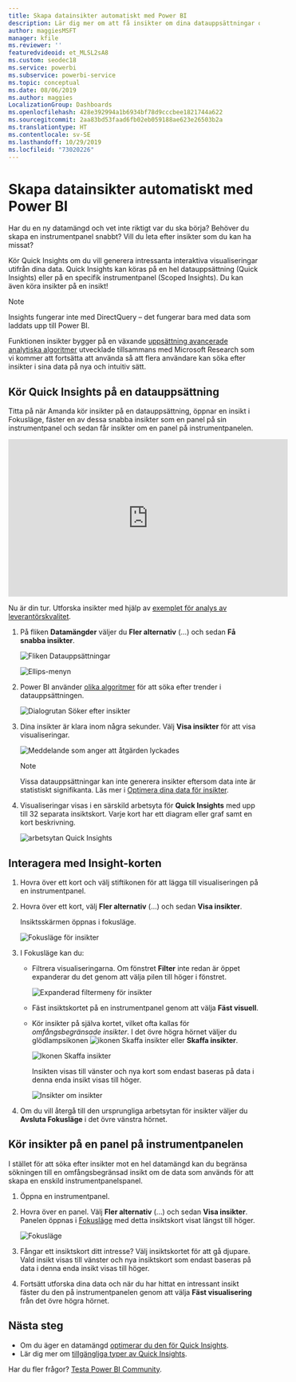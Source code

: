 ```yaml
---
title: Skapa datainsikter automatiskt med Power BI
description: Lär dig mer om att få insikter om dina datauppsättningar och instrumentpanelers paneler.
author: maggiesMSFT
manager: kfile
ms.reviewer: ''
featuredvideoid: et_MLSL2sA8
ms.custom: seodec18
ms.service: powerbi
ms.subservice: powerbi-service
ms.topic: conceptual
ms.date: 08/06/2019
ms.author: maggies
LocalizationGroup: Dashboards
ms.openlocfilehash: 428e392994a1b6934bf78d9cccbee1821744a622
ms.sourcegitcommit: 2aa83bd53faad6fb02eb059188ae623e26503b2a
ms.translationtype: HT
ms.contentlocale: sv-SE
ms.lasthandoff: 10/29/2019
ms.locfileid: "73020226"
---
```

# <a name="generate-data-insights-automatically-with-power-bi"></a>Skapa datainsikter automatiskt med Power BI
Har du en ny datamängd och vet inte riktigt var du ska börja?  Behöver du skapa en instrumentpanel snabbt?  Vill du leta efter insikter som du kan ha missat?

Kör Quick Insights om du vill generera intressanta interaktiva visualiseringar utifrån dina data. Quick Insights kan köras på en hel datauppsättning (Quick Insights) eller på en specifik instrumentpanel (Scoped Insights). Du kan även köra insikter på en insikt!

> [!NOTE]
> Insights fungerar inte med DirectQuery – det fungerar bara med data som laddats upp till Power BI.
> 

Funktionen insikter bygger på en växande [uppsättning avancerade analytiska algoritmer](service-insight-types.md) utvecklade tillsammans med Microsoft Research som vi kommer att fortsätta att använda så att flera användare kan söka efter insikter i sina data på nya och intuitiv sätt.

## <a name="run-quick-insights-on-a-dataset"></a>Kör Quick Insights på en datauppsättning
Titta på när Amanda kör insikter på en datauppsättning, öppnar en insikt i Fokusläge, fäster en av dessa snabba insikter som en panel på sin instrumentpanel och sedan får insikter om en panel på instrumentpanelen.

<iframe width="560" height="315" src="https://www.youtube.com/embed/et_MLSL2sA8" frameborder="0" allowfullscreen></iframe>


Nu är din tur. Utforska insikter med hjälp av [exemplet för analys av leverantörskvalitet](sample-supplier-quality.md).

1. På fliken **Datamängder** väljer du **Fler alternativ** (…) och sedan **Få snabba insikter**.
   
    ![Fliken Datauppsättningar](media/service-insights/power-bi-ellipses.png)
   
    ![Ellips-menyn](media/service-insights/power-bi-tab.png)
2. Power BI använder [olika algoritmer](service-insight-types.md) för att söka efter trender i datauppsättningen.
   
    ![Dialogrutan Söker efter insikter](media/service-insights/pbi_autoinsightssearching.png)
3. Dina insikter är klara inom några sekunder.  Välj **Visa insikter** för att visa visualiseringar.
   
    ![Meddelande som anger att åtgärden lyckades](media/service-insights/pbi_autoinsightsuccess.png)
   
    > [!NOTE]
    > Vissa datauppsättningar kan inte generera insikter eftersom data inte är statistiskt signifikanta.  Läs mer i [Optimera dina data för insikter](service-insights-optimize.md).
    > 
    
4. Visualiseringar visas i en särskild arbetsyta för **Quick Insights** med upp till 32 separata insiktskort. Varje kort har ett diagram eller graf samt en kort beskrivning.
   
    ![arbetsytan Quick Insights](media/service-insights/power-bi-insights.png)

## <a name="interact-with-the-insight-cards"></a>Interagera med Insight-korten

1. Hovra över ett kort och välj stiftikonen för att lägga till visualiseringen på en instrumentpanel.

2. Hovra över ett kort, välj **Fler alternativ** (…) och sedan **Visa insikter**. 

    Insiktsskärmen öppnas i fokusläge.
   
    ![Fokusläge för insikter](media/service-insights/power-bi-insight-focus.png)
3. I Fokusläge kan du:
   
   * Filtrera visualiseringarna. Om fönstret **Filter** inte redan är öppet expanderar du det genom att välja pilen till höger i fönstret.

       ![Expanderad filtermeny för insikter](media/service-insights/power-bi-insights-filter-new.png)
   * Fäst insiktskortet på en instrumentpanel genom att välja **Fäst visuell**.
   * Kör insikter på själva kortet, vilket ofta kallas för *omfångsbegränsade insikter*. I det övre högra hörnet väljer du glödlampsikonen ![ikonen Skaffa insikter](media/service-insights/power-bi-bulb-icon.png) eller **Skaffa insikter**.
     
       ![Ikonen Skaffa insikter](media/service-insights/pbi-autoinsights-tile.png)
     
     Insikten visas till vänster och nya kort som endast baseras på data i denna enda insikt visas till höger.
     
       ![Insikter om insikter](media/service-insights/power-bi-insights-on-insights-new.png)
4. Om du vill återgå till den ursprungliga arbetsytan för insikter väljer du **Avsluta Fokusläge** i det övre vänstra hörnet.

## <a name="run-insights-on-a-dashboard-tile"></a>Kör insikter på en panel på instrumentpanelen
I stället för att söka efter insikter mot en hel datamängd kan du begränsa sökningen till en omfångsbegränsad insikt om de data som används för att skapa en enskild instrumentpanelspanel. 

1. Öppna en instrumentpanel.
2. Hovra över en panel. Välj **Fler alternativ** (...) och sedan **Visa insikter**. Panelen öppnas i [Fokusläge](service-focus-mode.md) med detta insiktskort visat längst till höger.    
   
    ![Fokusläge](media/service-insights/pbi-insights-tile.png)    
3. Fångar ett insiktskort ditt intresse? Välj insiktskortet för att gå djupare. Vald insikt visas till vänster och nya insiktskort som endast baseras på data i denna enda insikt visas till höger.    
4. Fortsätt utforska dina data och när du har hittat en intressant insikt fäster du den på instrumentpanelen genom att välja **Fäst visualisering** från det övre högra hörnet.

## <a name="next-steps"></a>Nästa steg
- Om du äger en datamängd [optimerar du den för Quick Insights](service-insights-optimize.md).
- Lär dig mer om [tillgängliga typer av Quick Insights](service-insight-types.md).

Har du fler frågor? [Testa Power BI Community](http://community.powerbi.com/).

